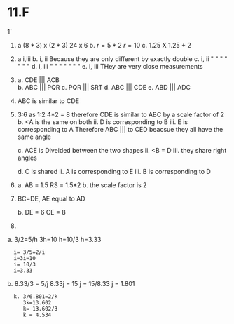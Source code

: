 # 11.F
1`	

1. a $(8*3)$ x $(2*3)$
$24$ x $6$
b. $r = 5*2$
$r = 10$
c. $1.25$ X $1.25$ + $2$   

2. 
   a i,iii
   b. i, ii Because they are only different by exactly double 
   c. i, ii " " " " " " " 
   d. i, iii " " " " " " "
   e. i, iii THey are very close measurements 

3. a. CDE ||| ACB  
   b. ABC ||| PQR 
   c. PQR ||| SRT 
   d. ABC ||| CDE 
   e. ABD ||| ADC 

4. ABC is similar to CDE 
5. 3:6 as 1:2 
   4*2 = 8 
   therefore CDE is similar to ABC by a scale factor of 2 
   b. <A is the same on both 
   ii. D is corresponding to B 
   iii. E is corresponding to A 
   Therefore ABC ||| to CED beacsue they all have the same angle 

   c. ACE is Diveided between the two shapes 
   ii. <B = D
   iii. they share right angles 
   
   d. C is shared 
   ii. A is corresponding to E 
   iii. B is corresponding to D 


6.  a. AB = 1.5 
      RS = 1.5*2
   b. the scale factor is 2 
7. BC=DE, AE equal to AD 
   
   b. DE = 6
      CE = 8 
 8. 
   a. 3/2=5/h
      3h=10 
      h=10/3
      h=3.33

      i= 3/5=2/i 
      i=3i=10
      i= 10/3
      i=3.33
   b. 
      8.33/3 = 5/j
      8.33j = 15
      j = 15/8.33
      j = 1.801

      k. 3/6.801=2/k
         3k=13.602
         k= 13.602/3
         k = 4.534 
